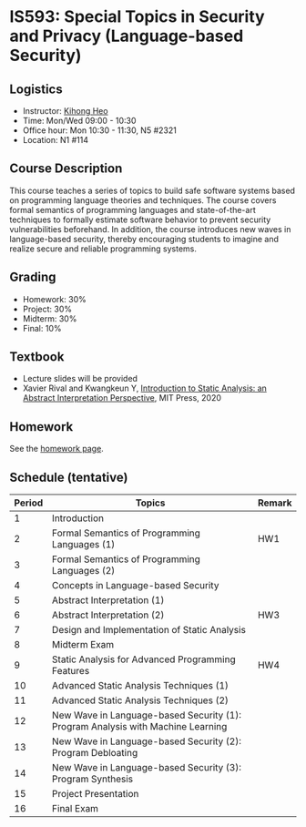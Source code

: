 # IS593: Special Topics in Security and Privacy (Language-based Security)

## Logistics
- Instructor: [Kihong Heo](https://kihongheo.github.io)
- Time: Mon/Wed 09:00 - 10:30
- Office hour: Mon 10:30 - 11:30, N5 #2321
- Location: N1 #114

## Course Description
This course teaches a series of topics to build safe software systems based on programming language theories and techniques. The course covers formal semantics of programming languages and state-of-the-art techniques to formally estimate software behavior to prevent security vulnerabilities beforehand. In addition, the course introduces new waves in language-based security, thereby encouraging students to imagine and realize secure and reliable programming systems.

## Grading
- Homework: 30%
- Project: 30%
- Midterm: 30%
- Final: 10%

## Textbook
- Lecture slides will be provided
- Xavier Rival and Kwangkeun Y, [Introduction to Static Analysis: an Abstract Interpretation Perspective](https://mitpress.mit.edu/books/introduction-static-analysis), MIT Press, 2020

## Homework
See the [homework page](homework/README.md).

## Schedule (tentative)
|Period|Topics|Remark|
|------|------|------|
|1|Introduction||
|2|Formal Semantics of Programming Languages (1)|HW1|
|3|Formal Semantics of Programming Languages (2)||
|4|Concepts in Language-based Security||
|5|Abstract Interpretation (1)||
|6|Abstract Interpretation (2)|HW3|
|7|Design and Implementation of Static Analysis||
|8|Midterm Exam||
|9|Static Analysis for Advanced Programming Features|HW4|
|10|Advanced Static Analysis Techniques (1)||
|11|Advanced Static Analysis Techniques (2)||
|12|New Wave in Language-based Security (1): Program Analysis with Machine Learning||
|13|New Wave in Language-based Security (2): Program Debloating||
|14|New Wave in Language-based Security (3): Program Synthesis||
|15|Project Presentation||
|16|Final Exam||
